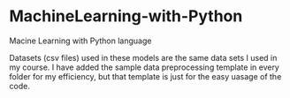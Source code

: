 # MachineLearning-with-Python
Macine Learning with Python language 

Datasets (csv files) used in these models are the same data sets I used in my course.
I have added the sample data preprocessing template in every folder for my efficiency, but that template is just for the easy uasage of the code.
